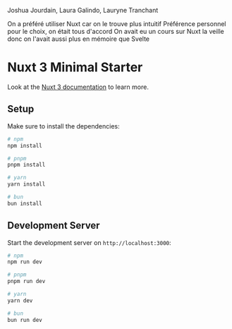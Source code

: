 Joshua Jourdain,
Laura Galindo,
Lauryne Tranchant

On a préféré utiliser Nuxt car on le trouve plus intuitif
Préférence personnel pour le choix, on était tous d'accord
On avait eu un cours sur Nuxt la veille donc on l'avait aussi plus en mémoire que Svelte

# Nuxt 3 Minimal Starter

Look at the [Nuxt 3 documentation](https://nuxt.com/docs/getting-started/introduction) to learn more.

## Setup

Make sure to install the dependencies:

```bash
# npm
npm install

# pnpm
pnpm install

# yarn
yarn install

# bun
bun install
```

## Development Server

Start the development server on `http://localhost:3000`:

```bash
# npm
npm run dev

# pnpm
pnpm run dev

# yarn
yarn dev

# bun
bun run dev
```
